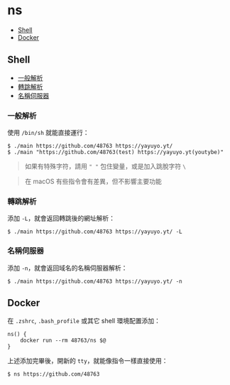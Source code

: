 # ns 

- [Shell](#Shell)
- [Docker](#Docker)

## Shell

- [一般解析](#一般解析)
- [轉跳解析](#轉跳解析)
- [名稱伺服器](#名稱伺服器)

### 一般解析 

使用 `/bin/sh` 就能直接運行：

```
$ ./main https://github.com/48763 https://yayuyo.yt/
$ ./main "https://github.com/48763(test) https://yayuyo.yt(youtybe)"
```

> 如果有特殊字符，請用 `" "` 包住變量，或是加入跳脫字符 `\`

> 在 macOS 有些指令會有差異，但不影響主要功能

### 轉跳解析

添加 `-L`，就會返回轉跳後的網址解析：

```
$ ./main https://github.com/48763 https://yayuyo.yt/ -L
```

### 名稱伺服器

添加 `-n`，就會返回域名的名稱伺服器解析：

```
$ ./main https://github.com/48763 https://yayuyo.yt/ -n
```

## Docker

在 `.zshrc`, `.bash_profile` 或其它 shell 環境配置添加：

```
ns() {
    docker run --rm 48763/ns $@
}
```

上述添加完畢後，開新的 `tty`，就能像指令一樣直接使用：

```
$ ns https://github.com/48763
```

